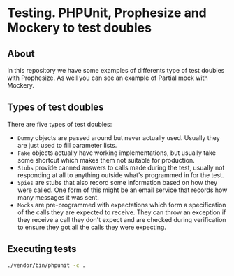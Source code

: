 # Testing. PHPUnit, Prophesize and Mockery to test doubles

## About

In this repository we have some examples of differents type of test doubles with Prophesize. As well you can see 
an example of Partial mock with Mockery.

## Types of test doubles

There are five types of test doubles:

- `Dummy` objects are passed around but never actually used. Usually they are just used to fill parameter lists.
- `Fake`  objects actually have working implementations, but usually take some shortcut which makes them not suitable for production.
- `Stubs` provide canned answers to calls made during the test, usually not responding at all to anything outside what's programmed in for the test.
- `Spies` are stubs that also record some information based on how they were called. One form of this might be an email service that records how many messages it was sent.
- `Mocks` are pre-programmed with expectations which form a specification of the calls they are expected to receive. They can throw an exception if they receive a call they don't expect and are checked during verification to ensure they got all the calls they were expecting.

## Executing tests

```bash
./vendor/bin/phpunit -c .
```